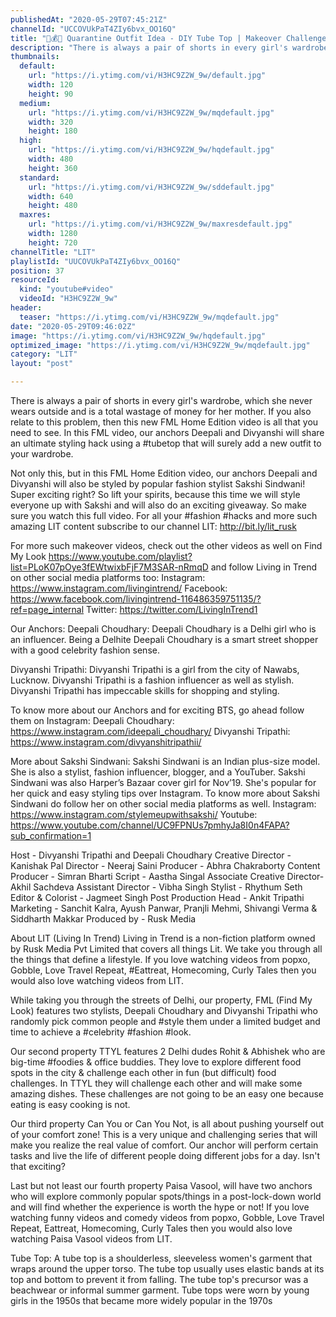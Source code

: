 ```yaml
---
publishedAt: "2020-05-29T07:45:21Z"
channelId: "UCCOVUkPaT4ZIy6bvx_OO16Q"
title: "👚💰😮 Quarantine Outfit Idea - DIY Tube Top | Makeover Challenge by Sakshi Sindwani |  FML"
description: "There is always a pair of shorts in every girl's wardrobe, which she never wears outside and is a total wastage of money for her mother. If you also relate to this problem, then this new FML Home Edition video is all that you need to see. In this FML video, our anchors Deepali and Divyanshi will share an ultimate styling hack using a #tubetop that will surely add a new outfit to your wardrobe.\n\nNot only this, but in this FML Home Edition video, our anchors Deepali and Divyanshi will also be styled by popular fashion stylist Sakshi Sindwani! Super exciting right? So lift your spirits, because this time we will style everyone up with Sakshi and will also do an exciting giveaway. So make sure you watch this full video. For all your #fashion #hacks and more such amazing LIT content subscribe to our channel LIT: http://bit.ly/lit_rusk\n\nFor more such makeover videos, check out the other videos as well on Find My Look https://www.youtube.com/playlist?list=PLoK07pOye3fEWtwixbFjF7M3SAR-nRmqD and follow Living in Trend on other social media platforms too: Instagram: https://www.instagram.com/livingintrend/ Facebook: https://www.facebook.com/livingintrend-116486359751135/?ref=page_internal Twitter: https://twitter.com/LivingInTrend1\n\nOur Anchors:\nDeepali Choudhary: Deepali Choudhary is a Delhi girl who is an influencer. Being a Delhite Deepali Choudhary is a smart street shopper with a good celebrity fashion sense.\n\nDivyanshi Tripathi: Divyanshi Tripathi is a girl from the city of Nawabs, Lucknow. Divyanshi Tripathi is a fashion influencer as well as stylish. Divyanshi Tripathi has impeccable skills for shopping and styling.\n\nTo know more about our Anchors and for exciting BTS, go ahead follow them on Instagram: Deepali Choudhary: https://www.instagram.com/ideepali_choudhary/ Divyanshi Tripathi: https://www.instagram.com/divyanshitripathii/\n\nMore about Sakshi Sindwani:\nSakshi Sindwani is an Indian plus-size model. She is also a stylist, fashion influencer, blogger, and a YouTuber. Sakshi Sindwani was also Harper’s Bazaar cover girl for Nov’19. She's popular for her quick and easy styling tips over Instagram. To know more about Sakshi Sindwani do follow her on other social media platforms as well. Instagram: https://www.instagram.com/stylemeupwithsakshi/ Youtube: https://www.youtube.com/channel/UC9FPNUs7pmhyJa8I0n4FAPA?sub_confirmation=1\n\nHost - Divyanshi Tripathi and Deepali Choudhary\nCreative Director - Kanishak Pal\nDirector - Neeraj Saini\nProducer - Abhra Chakraborty\nContent Producer - Simran Bharti\nScript - Aastha Singal\nAssociate Creative Director- Akhil Sachdeva\nAssistant Director - Vibha Singh\nStylist - Rhythum Seth\nEditor & Colorist - Jagmeet Singh\nPost Production Head - Ankit Tripathi\nMarketing - Sanchit Kalra, Ayush Panwar, Pranjli Mehmi, Shivangi Verma & Siddharth Makkar\nProduced by - Rusk Media\n\nAbout LIT (Living In Trend)\nLiving in Trend is a non-fiction platform owned by Rusk Media Pvt Limited that covers all things Lit. We take you through all the things that define a lifestyle. If you love watching videos from popxo, Gobble, Love Travel Repeat, #Eattreat, Homecoming, Curly Tales then you would also love watching videos from LIT.\n\nWhile taking you through the streets of Delhi, our property, FML (Find My Look) features two stylists, Deepali Choudhary and Divyanshi Tripathi who randomly pick common people and #style them under a limited budget and time to achieve a #celebrity #fashion #look.\n\nOur second property TTYL features 2 Delhi dudes Rohit & Abhishek who are big-time #foodies & office buddies. They love to explore different food spots in the city & challenge each other in fun (but difficult) food challenges. In TTYL they will challenge each other and will make some amazing dishes. These challenges are not going to be an easy one because eating is easy cooking is not. \n\nOur third property Can You or Can You Not, is all about pushing yourself out of your comfort zone! This is a very unique and challenging series that will make you realize the real value of comfort. Our anchor will perform certain tasks and live the life of different people doing different jobs for a day. Isn't that exciting?\n\nLast but not least our fourth property Paisa Vasool, will have two anchors who will explore commonly popular spots/things in a post-lock-down world and will find whether the experience is worth the hype or not! If you love watching funny videos and comedy videos from popxo, Gobble, Love Travel Repeat, Eattreat, Homecoming, Curly Tales then you would also love watching Paisa Vasool videos from LIT.\n\nTube Top:\nA tube top is a shoulderless, sleeveless women's garment that wraps around the upper torso. The tube top usually uses elastic bands at its top and bottom to prevent it from falling. The tube top's precursor was a beachwear or informal summer garment. Tube tops were worn by young girls in the 1950s that became more widely popular in the 1970s"
thumbnails:
  default:
    url: "https://i.ytimg.com/vi/H3HC9Z2W_9w/default.jpg"
    width: 120
    height: 90
  medium:
    url: "https://i.ytimg.com/vi/H3HC9Z2W_9w/mqdefault.jpg"
    width: 320
    height: 180
  high:
    url: "https://i.ytimg.com/vi/H3HC9Z2W_9w/hqdefault.jpg"
    width: 480
    height: 360
  standard:
    url: "https://i.ytimg.com/vi/H3HC9Z2W_9w/sddefault.jpg"
    width: 640
    height: 480
  maxres:
    url: "https://i.ytimg.com/vi/H3HC9Z2W_9w/maxresdefault.jpg"
    width: 1280
    height: 720
channelTitle: "LIT"
playlistId: "UUCOVUkPaT4ZIy6bvx_OO16Q"
position: 37
resourceId:
  kind: "youtube#video"
  videoId: "H3HC9Z2W_9w"
header:
  teaser: "https://i.ytimg.com/vi/H3HC9Z2W_9w/mqdefault.jpg"
date: "2020-05-29T09:46:02Z"
image: "https://i.ytimg.com/vi/H3HC9Z2W_9w/hqdefault.jpg"
optimized_image: "https://i.ytimg.com/vi/H3HC9Z2W_9w/mqdefault.jpg"
category: "LIT"
layout: "post"

---
```

There is always a pair of shorts in every girl's wardrobe, which she never wears outside and is a total wastage of money for her mother. If you also relate to this problem, then this new FML Home Edition video is all that you need to see. In this FML video, our anchors Deepali and Divyanshi will share an ultimate styling hack using a #tubetop that will surely add a new outfit to your wardrobe.

Not only this, but in this FML Home Edition video, our anchors Deepali and Divyanshi will also be styled by popular fashion stylist Sakshi Sindwani! Super exciting right? So lift your spirits, because this time we will style everyone up with Sakshi and will also do an exciting giveaway. So make sure you watch this full video. For all your #fashion #hacks and more such amazing LIT content subscribe to our channel LIT: http://bit.ly/lit_rusk

For more such makeover videos, check out the other videos as well on Find My Look https://www.youtube.com/playlist?list=PLoK07pOye3fEWtwixbFjF7M3SAR-nRmqD and follow Living in Trend on other social media platforms too: Instagram: https://www.instagram.com/livingintrend/ Facebook: https://www.facebook.com/livingintrend-116486359751135/?ref=page_internal Twitter: https://twitter.com/LivingInTrend1

Our Anchors:
Deepali Choudhary: Deepali Choudhary is a Delhi girl who is an influencer. Being a Delhite Deepali Choudhary is a smart street shopper with a good celebrity fashion sense.

Divyanshi Tripathi: Divyanshi Tripathi is a girl from the city of Nawabs, Lucknow. Divyanshi Tripathi is a fashion influencer as well as stylish. Divyanshi Tripathi has impeccable skills for shopping and styling.

To know more about our Anchors and for exciting BTS, go ahead follow them on Instagram: Deepali Choudhary: https://www.instagram.com/ideepali_choudhary/ Divyanshi Tripathi: https://www.instagram.com/divyanshitripathii/

More about Sakshi Sindwani:
Sakshi Sindwani is an Indian plus-size model. She is also a stylist, fashion influencer, blogger, and a YouTuber. Sakshi Sindwani was also Harper’s Bazaar cover girl for Nov’19. She's popular for her quick and easy styling tips over Instagram. To know more about Sakshi Sindwani do follow her on other social media platforms as well. Instagram: https://www.instagram.com/stylemeupwithsakshi/ Youtube: https://www.youtube.com/channel/UC9FPNUs7pmhyJa8I0n4FAPA?sub_confirmation=1

Host - Divyanshi Tripathi and Deepali Choudhary
Creative Director - Kanishak Pal
Director - Neeraj Saini
Producer - Abhra Chakraborty
Content Producer - Simran Bharti
Script - Aastha Singal
Associate Creative Director- Akhil Sachdeva
Assistant Director - Vibha Singh
Stylist - Rhythum Seth
Editor & Colorist - Jagmeet Singh
Post Production Head - Ankit Tripathi
Marketing - Sanchit Kalra, Ayush Panwar, Pranjli Mehmi, Shivangi Verma & Siddharth Makkar
Produced by - Rusk Media

About LIT (Living In Trend)
Living in Trend is a non-fiction platform owned by Rusk Media Pvt Limited that covers all things Lit. We take you through all the things that define a lifestyle. If you love watching videos from popxo, Gobble, Love Travel Repeat, #Eattreat, Homecoming, Curly Tales then you would also love watching videos from LIT.

While taking you through the streets of Delhi, our property, FML (Find My Look) features two stylists, Deepali Choudhary and Divyanshi Tripathi who randomly pick common people and #style them under a limited budget and time to achieve a #celebrity #fashion #look.

Our second property TTYL features 2 Delhi dudes Rohit & Abhishek who are big-time #foodies & office buddies. They love to explore different food spots in the city & challenge each other in fun (but difficult) food challenges. In TTYL they will challenge each other and will make some amazing dishes. These challenges are not going to be an easy one because eating is easy cooking is not. 

Our third property Can You or Can You Not, is all about pushing yourself out of your comfort zone! This is a very unique and challenging series that will make you realize the real value of comfort. Our anchor will perform certain tasks and live the life of different people doing different jobs for a day. Isn't that exciting?

Last but not least our fourth property Paisa Vasool, will have two anchors who will explore commonly popular spots/things in a post-lock-down world and will find whether the experience is worth the hype or not! If you love watching funny videos and comedy videos from popxo, Gobble, Love Travel Repeat, Eattreat, Homecoming, Curly Tales then you would also love watching Paisa Vasool videos from LIT.

Tube Top:
A tube top is a shoulderless, sleeveless women's garment that wraps around the upper torso. The tube top usually uses elastic bands at its top and bottom to prevent it from falling. The tube top's precursor was a beachwear or informal summer garment. Tube tops were worn by young girls in the 1950s that became more widely popular in the 1970s